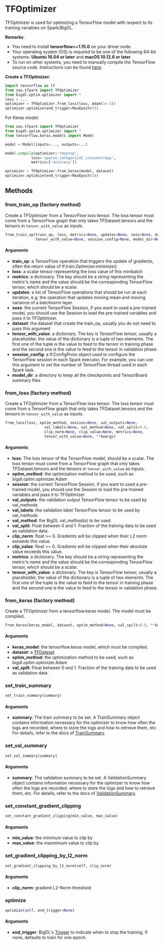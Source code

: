 # TFOptimizer

TFOptimizer is used for optimizing a TensorFlow model with respect to its training variables
on Spark/BigDL.

__Remarks__:

- You need to install __tensorflow==1.15.0__ on your driver node.
- Your operating system (OS) is required to be one of the following 64-bit systems:
__Ubuntu 16.04 or later__ and __macOS 10.12.6 or later__.
- To run on other systems, you need to manually compile the TensorFlow source code. Instructions can
  be found [here](https://github.com/tensorflow/tensorflow/tree/v1.10.0/tensorflow/java).

**Create a TFOptimizer**:
```python
import tensorflow as tf
from zoo.tfpark import TFOptimizer
from bigdl.optim.optimizer import *
loss = ...
optimizer = TFOptimizer.from_loss(loss, Adam(1e-3))
optimizer.optimize(end_trigger=MaxEpoch(5))
```

For Keras model:

```python
from zoo.tfpark import TFOptimizer
from bigdl.optim.optimizer import *
from tensorflow.keras.models import Model

model = Model(inputs=..., outputs=...)

model.compile(optimizer='rmsprop',
            loss='sparse_categorical_crossentropy',
            metrics=['accuracy'])

optimizer = TFOptimizer.from_keras(model, dataset)
optimizer.optimize(end_trigger=MaxEpoch(5))
```

## Methods

### from_train_op (factory method)

Create a TFOptimizer from a TensorFlow loss tensor.
The loss tensor must come from a TensorFlow graph that only takes TFDataset.tensors and
the tensors in `tensor_with_value` as inputs.

```python
from_train_op(train_op, loss, metrics=None, updates=None, sess=None, dataset=None,
              tensor_with_value=None, session_config=None, model_dir=None)
```

#### Arguments


* **train_op**: a TensorFlow operation that triggers the update of gradients, often the return value
                of tf.train.Optimizer.minimize()
* **loss**: a scalar tensor representing the loss value of this minibatch
* **metrics**: a dictionary. The key should be a string representing the metric's name
             and the value should be the corresponding TensorFlow tensor, which should be a scalar.
* **updates**: a list of TensorFlow operations that should be run at each iteration, e.g. the
               operation that updates moving mean and moving variance of a batchnorm layer.
* **sess**: the current TensorFlow Session, if you want to used a pre-trained model,
             you should use the Session to load the pre-trained variables and pass it to TFOptimizer.
* **dataset**: the dataset that create the train_op, usually you do not need to pass this argument
* **tensor_with_value**: a dictionary. The key is TensorFlow tensor, usually a
                      placeholder, the value of the dictionary is a tuple of two elements. The first one of
                      the tuple is the value to feed to the tensor in training phase and the second one
                      is the value to feed to the tensor in validation phase.
* **session_config**: a tf.ConfigProto object used to configure the TensorFlow session in each
                      Spark executor. For example, you can use this argument to set the number of
                      TensorFlow thread used in each Spark task.
* **model_dir**: a directory to keep all the checkpoints and TensorBoard summary files 


### from_loss (factory method)

Create a TFOptimizer from a TensorFlow loss tensor.
The loss tensor must come from a TensorFlow graph that only takes TFDataset.tensors and
the tensors in `tensor_with_value` as inputs.

```python
from_loss(loss, optim_method, session=None, val_outputs=None,
                  val_labels=None, val_method=None, val_split=0.0,
                  clip_norm=None, clip_value=None, metrics=None,
                  tensor_with_value=None, **kwargs)
```

#### Arguments


* **loss**: The loss tensor of the TensorFlow model, should be a scalar.
            The loss tensor must come from a TensorFlow graph that only takes TFDataset.tensors and
            the tensors in `tensor_with_value` as inputs.
* **optim_method**: the optimization method to be used, such as bigdl.optim.optimizer.Adam
* **session**: the current TensorFlow Session, if you want to used a pre-trained model,
             you should use the Session to load the pre-trained variables and pass it to TFOptimizer.
* **val_outputs**: the validation output TensorFlow tensor to be used by val_methods
* **val_labels**: the validation label TensorFlow tensor to be used by val_methods
* **val_method**: the BigDL val_method(s) to be used.
* **val_split**: Float between 0 and 1. Fraction of the training data to be used as
               validation data. 
* **clip_norm**: float >= 0. Gradients will be clipped when their L2 norm exceeds
               this value.
* **clip_value**: float >= 0. Gradients will be clipped when their absolute value
                exceeds this value.
* **metrics**: a dictionary. The key should be a string representing the metric's name
             and the value should be the corresponding TensorFlow tensor, which should be a scalar.
* **tensor_with_value**: a dictionary. The key is TensorFlow tensor, usually a
                      placeholder, the value of the dictionary is a tuple of two elements. The first one of
                      the tuple is the value to feed to the tensor in training phase and the second one
                      is the value to feed to the tensor in validation phase.


### from_keras (factory method)

Create a TFOptimizer from a tensorflow.keras model. The model must be compiled.

```python
from_keras(keras_model, dataset, optim_method=None, val_spilt=0.0, **kwargs)
```

#### Arguments

* **keras_model**: the tensorflow.keras model, which must be compiled.
* **dataset**: a [TFDataset](./tf-dataset.md)
* **optim_method**: the optimization method to be used, such as bigdl.optim.optimizer.Adam
* **val_spilt**: Float between 0 and 1. Fraction of the training data to be used as
      validation data.


### set_train_summary

```python
set_train_summary(summary)
```

#### Arguments

* **summary**: The train summary to be set. A TrainSummary object contains information
               necessary for the optimizer to know how often the logs are recorded,
               where to store the logs and how to retrieve them, etc. For details,
               refer to the docs of [TrainSummary](https://bigdl-project.github.io/0.9.0/#ProgrammingGuide/visualization/).

### set_val_summary

```python
set_val_summary(summary)
```

#### Arguments

* **summary**: The validation summary to be set. A ValidationSummary object contains information
               necessary for the optimizer to know how often the logs are recorded,
               where to store the logs and how to retrieve them, etc. For details,
               refer to the docs of [ValidationSummary](https://bigdl-project.github.io/0.9.0/#ProgrammingGuide/visualization/).
               

### set_constant_gradient_clipping

```python
set_constant_gradient_clipping(min_value, max_value)
```

#### Arguments

* **min_value**: the minimum value to clip by
* **max_value**: the maxmimum value to clip by


### set_gradient_clipping_by_l2_norm

```python
set_gradient_clipping_by_l2_norm(self, clip_norm)
```

#### Arguments

* **clip_norm**: gradient L2-Norm threshold


### optimize

```python
optimize(self, end_trigger=None)
```

#### Arguments

* **end_trigger**: BigDL's [Trigger](https://bigdl-project.github.io/0.9.0/#APIGuide/Triggers/) to indicate when to stop the training. If none, defaults to
                   train for one epoch.